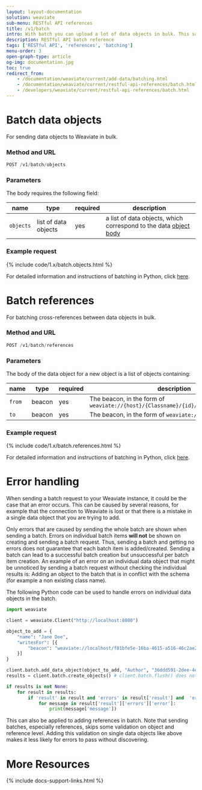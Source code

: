 ```yaml
---
layout: layout-documentation
solution: weaviate
sub-menu: RESTful API references
title: /v1/batch
intro: With batch you can upload a lot of data objects in bulk. This saves time compared to a lot of single request.
description: RESTful API batch reference
tags: ['RESTful API', 'references', 'batching']
menu-order: 3
open-graph-type: article
og-img: documentation.jpg
toc: true
redirect_from:
    - /documentation/weaviate/current/add-data/batching.html
    - /documentation/weaviate/current/restful-api-references/batch.html
    - /developers/weaviate/current/restful-api-references/batch.html
---
```


# Batch data objects

For sending data objects to Weaviate in bulk.

### Method and URL

```js
POST /v1/batch/objects
```

### Parameters

The body requires the following field:

| name | type | required | description |
| ---- | ---- | ---- | ---- |
| `objects` | list of data objects | yes | a list of data objects, which correspond to the data [object body](./objects.html#parameters-1) |

### Example request

{% include code/1.x/batch.objects.html %}

For detailed information and instructions of batching in Python, click [here](https://weaviate-python-client.readthedocs.io/en/v3.0.0/weaviate.batch.html#weaviate.batch.Batch).

# Batch references

For batching cross-references between data objects in bulk.

### Method and URL

```js
POST /v1/batch/references
```

### Parameters

The body of the data object for a new object is a list of objects containing:

| name | type | required | description |
| ---- | ---- | ---- | ---- |
| `from` | beacon | yes | The beacon, in the form of `weaviate://{host}/{Classname}/{id}/{cref_property_name}` |
| `to` | beacon | yes | The beacon, in the form of `weaviate://{host}/{id}` |

### Example request

{% include code/1.x/batch.references.html %}

For detailed information and instructions of batching in Python, click [here](https://weaviate-python-client.readthedocs.io/en/v3.0.0/weaviate.batch.html#weaviate.batch.Batch).

# Error handling

When sending a batch request to your Weaviate instance, it could be the case that an error occurs. This can be caused by several reasons, for example that the connection to Weaviate is lost or that there is a mistake in a single data object that you are trying to add.

Only errors that are caused by sending the whole batch are shown when sending a batch. Errors on individual batch items **will not** be shown on creating and sending a batch request. Thus, sending a batch and getting no errors does not guarantee that each batch item is added/created. Sending a batch can lead to a successful batch creation but unsuccessful per batch item creation. An example of an error on an individual data object that might be unnoticed by sending a batch request without checking the individual results is: Adding an object to the batch that is in conflict with the schema (for example a non existing class name).

The following Python code can be used to handle errors on individual data objects in the batch. 

```python
import weaviate

client = weaviate.Client("http://localhost:8080")

object_to_add = {
    "name": "Jane Doe",
    "writesFor": [{
        "beacon": "weaviate://localhost/f81bfe5e-16ba-4615-a516-46c2ae2e5a80"
    }]
}

client.batch.add_data_object(object_to_add, "Author", "36ddd591-2dee-4e7e-a3cc-eb86d30a4303")
results = client.batch.create_objects() # client.batch.flush() does not return something, but client.batch.create_objects() and client.batch.create_references() does

if results is not None:
    for result in results:
        if 'result' in result and 'errors' in result['result'] and  'error' in result['result']['errors']:
            for message in result['result']['errors']['error']:
                print(message['message'])
```

This can also be applied to adding references in batch. Note that sending batches, especially references, skips some validation on object and reference level. Adding this validation on single data objects like above makes it less likely for errors to pass without discovering. 


# More Resources

{% include docs-support-links.html %}